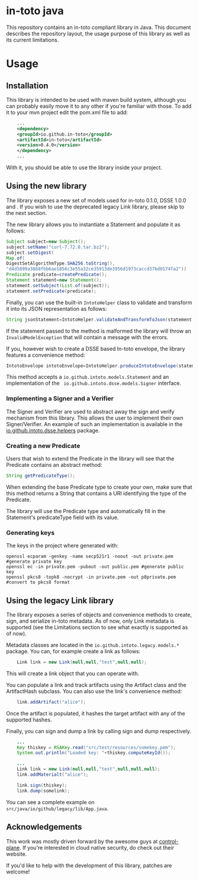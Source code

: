 # in-toto java

This repository contains an in-toto compliant library in Java. This document
describes the repository layout, the usage purpose of this library as well as
its current limitations.

# Usage

## Installation

This library is intended to be used with maven build system, although you can
probably easily move it to any other if you're familiar with those. To add it to
your mvn project edit the pom.xml file to add:

```xml
    ...
    <dependency>
    <groupId>io.github.in-toto</groupId>
    <artifactId>in-toto</artifactId>
    <version>0.4.0</version>
    </dependency>
    ...
```

With it, you should be able to use the library inside your project.

## Using the new library

The library exposes a new set of models used for in-toto 0.1.0, DSSE 1.0.0 and .
If you wish to use the deprecated legacy Link library, please skip to the next
section.

The new library allows you to instantiate a Statement and populate it as
follows:

```java
Subject subject=new Subject();
subject.setName("curl-7.72.0.tar.bz2");
subject.setDigest(
Map.of(
DigestSetAlgorithmType.SHA256.toString(),
"d4d5899a3868fbb6ae1856c3e55a32ce35913de3956d1973caccd37bd0174fa2"))
Predicate predicate=createPredicate();
Statement statement=new Statement();
statement.setSubject(List.of(subject));
statement.setPredicate(predicate);
```

Finally, you can use the built-in `IntotoHelper` class to validate and transform
it into its JSON representation as follows:

```java
String jsonStatement=IntotoHelper.validateAndTransformToJson(statement);
```

If the statement passed to the method is malformed the library will throw
an `InvalidModelException` that will contain a message with the errors.

If you, however wish to create a DSSE based In-toto envelope, the library
features a convenience method:

```java
IntotoEnvelope intotoEnvelope=IntotoHelper.produceIntotoEnvelope(statement,signer);
```

This method accepts a `io.github.intoto.models.Statement` and an implementation
of the ` io.github.intoto.dsse.models.Signer` interface.

### Implementing a Signer and a Verifier

The Signer and Verifier are used to abstract away the sign and verify mechanism
from this library. This allows the user to implement their own Signer/Verifier.
An example of such an implementation is available in
the [io.github.intoto.dsse.helpers](/src/main/java/io/github/dsse/helpers)
package.

### Creating a new Predicate

Users that wish to extend the Predicate in the library will see that the
Predicate contains an abstract method:

```java
String getPredicateType();
```

When extending the base Predicate type to create your own, make sure that this
method returns a String that contains a URI identifying the type of the
Predicate.

The library will use the Predicate type and automatically fill in the
Statement's predicateType field with its value.

### Generating keys

The keys in the project where generated with:

```
openssl ecparam -genkey -name secp521r1 -noout -out private.pem #generate private key
openssl ec -in private.pem -pubout -out public.pem #generate public key
openssl pkcs8 -topk8 -nocrypt -in private.pem -out p8private.pem #convert to pkcs8 format
```

## Using the legacy Link library

The library exposes a series of objects and convenience methods to create, sign,
and serialize in-toto metadata. As of now, only Link metadata is supported (see
the Limitations section to see what exactly is supported as of now).

Metadata classes are located in the `io.github.intoto.legacy.models.*` package.
You can, for example create a link as follows:

```java
    Link link = new Link(null,null,"test",null,null);
```

This will create a link object that you can operate with.

You can populate a link and track artifacts using the Artifact class and the
ArtifactHash subclass. You can also use the link's convenience method:

```java
    link.addArtifact("alice");
```

Once the artifact is populated, it hashes the target artifact with any of the
supported hashes.

Finally, you can sign and dump a link by calling sign and dump respectively.

```java
    ...
    Key thiskey = RSAKey.read("src/test/resources/somekey.pem");
    System.out.println("Loaded key: "+thiskey.computeKeyId());

    ...
    Link link = new Link(null,null,"test",null,null,null);
    link.addMaterialt("alice");

    link.sign(thiskey);
    link.dump(somelink);
```

You can see a complete example on `src/java/io/github/legacy/lib/App.java`.

## Acknowledgements

This work was mostly driven forward by the awesome guys at
[control-plane](https://control-plane.io). If you're interested in cloud native
security, do check out their website.

If you'd like to help with the development of this library, patches are welcome!
